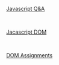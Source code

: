[Javascript Q&A](Javascript%20Q%26A)

<br>

[Jacascript DOM](javascript%20DOM)

<br>

[DOM Assignments](DOM%20Assignments)